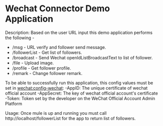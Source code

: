 Wechat Connector Demo Application
===================================

Description:
Based on the user URL input this demo application performs the following -

* /msg - URL verify and follower send message.
* /followerList - Get list of followers.
* /broadcast - Send Wechat openIdListBroadcastText to list of follower.
* /file - Upload image.
* /profile - Get follower profile.
* /remark - Change follower remark.


To be able to successfully run this application, this config values must be set in <wechat:config-wechat>:
    -AppID: The unique certificate of wechat official account
    -AppSecret: The key of wechat official account's certificate
    -Token: Token set by the developer on the WeChat Official Account Admin Platform

Usage:
Once mule is up and running you must call http://localhost/followerList for the app to return list of followers.
